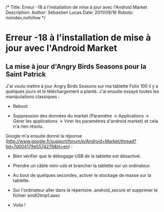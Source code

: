 /*
Title: Erreur -18 à l'installation de mise à jour avec l'Android Market
Description: 
Author: Sébastien Lucas
Date: 2011/09/16
Robots: noindex,nofollow
*/
# Erreur -18 à l'installation de mise à jour avec l'Android Market

## La mise à jour d'Angry Birds Seasons pour la Saint Patrick
J'ai voulu mettre à jour Angry Birds Seasons sur ma tablette Folio 100 il y a quelques jours et le téléchargement a planté. J'ai ensuite essayé toutes les manipulations classiques : 

*	Reboot

*	Suppression des données du market (Paramètre -> Applications -> Gérer les applications -> Virer les paramètres d'android market)
et cela n'a rien résolu.

Google m'a ensuite donné la réponse (http://www.google.fi/support/forum/p/Android+Market/thread?tid=7d004179e5574276&hl=en) :

*	Bien vérifier que le débogage USB de la tablette  est désactivé.

*	Prendre un câble mini-usb et brancher la tablette sur un ordinateur.

*	Au bout de quelques secondes, activer le stockage de masse sur la tablette.

*	Sur l'ordinateur aller dans le répertoire .android_secure et supprimer le fichier smdl2tmp1.asec

*	Voila !







